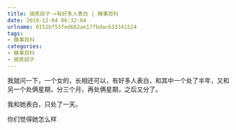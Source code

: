 ```yaml
---
title: 搞笑段子->有好多人表白 | 糗事百科
date: 2019-12-04 06:32:04
urlname: 0152bf53fed682ae17fbdac633341524
tags: 
- 糗事百科
categories:
- 糗事百科
- 搞笑段子
---
```

我就问一下，一个女的，长相还可以，有好多人表白，和其中一个处了半年，又和另一个处俩星期，分三个月，再处俩星期，之后又分了。

我和她表白，只处了一天。

你们觉得她怎么样


